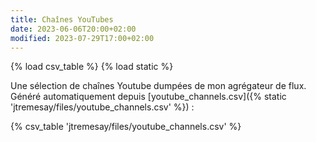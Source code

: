 ```yaml
---
title: Chaînes YouTubes
date: 2023-06-06T20:00+02:00
modified: 2023-07-29T17:00+02:00
---
```

{% load csv_table %}
{% load static %}

Une sélection de chaînes Youtube dumpées de mon agrégateur de flux. Généré automatiquement depuis [youtube_channels.csv]({% static 'jtremesay/files/youtube_channels.csv' %}) :

{% csv_table 'jtremesay/files/youtube_channels.csv' %}

